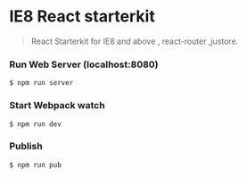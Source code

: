# IE8 React starterkit

> React Starterkit for IE8 and above , react-router ,justore.



### Run Web Server (localhost:8080)

```
$ npm run server
```

### Start Webpack watch

```
$ npm run dev
```

### Publish

```
$ npm run pub
```

